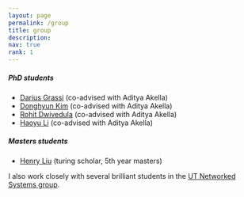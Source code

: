 ```yaml
---
layout: page
permalink: /group
title: group
description:  
nav: true
rank: 1
---
```


##### PhD students
* [Darius Grassi](https://www.linkedin.com/in/darius-grassi/) (co-advised with Aditya Akella)
* [Donghyun Kim](https://donghyun-kim.com/) (co-advised with Aditya Akella)
* [Rohit Dwivedula](https://dwivedula.dev/) (co-advised with Aditya Akella)
* [Haoyu Li](https://lihy0529.github.io/) (co-advised with Aditya Akella)

##### Masters students
* [Henry Liu](https://www.henryliu.info/) (turing scholar, 5th year masters) 

I also work closely with several brilliant students in the [UT Networked Systems group](https://utns.cs.utexas.edu/).
